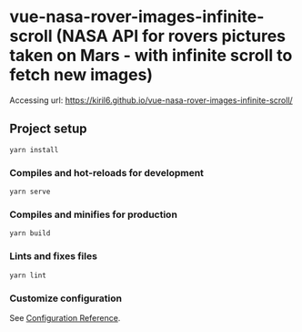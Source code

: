 # vue-nasa-rover-images-infinite-scroll (NASA API for rovers pictures taken on Mars - with infinite scroll to fetch new images)

Accessing url: https://kiril6.github.io/vue-nasa-rover-images-infinite-scroll/

## Project setup
```
yarn install
```

### Compiles and hot-reloads for development
```
yarn serve
```

### Compiles and minifies for production
```
yarn build
```

### Lints and fixes files
```
yarn lint
```

### Customize configuration
See [Configuration Reference](https://cli.vuejs.org/config/).
